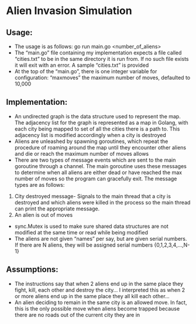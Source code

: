 # Alien Invasion Simulation

## Usage:

-	The usage is as follows: go run main.go <number_of_aliens>
-	The “main.go” file containing my implementation expects a file called “cities.txt” to be in the same directory it is run from. If no such file exists it will exit with an error. A sample “cities.txt” is provided
-	At the top of the “main.go”, there is one integer variable for configuration: “maxmoves” the maximum number of moves, defaulted to 10,000

## Implementation:

-	An undirected graph is the data structure used to represent the map. The adjacency list for the graph is represented as a map in Golang, with each city being mapped to set of all the cities there is a path to. This adjacency list is modified accordingly when a city is destroyed
-	Aliens are unleashed by spawning goroutines, which repeat the procedure of roaming around the map until they encounter other aliens and die or reach the maximum number of moves allows
-	There are two types of message events which are sent to the main goroutine through a channel. The main goroutine uses these messages to determine when all aliens are either dead or have reached the max number of moves so the program can gracefully exit. The message types are as follows:
  1) City destroyed message- Signals to the main thread that a city is destroyed and which aliens were killed in the process so the main thread can print the appropriate message.
  2) An alien is out of moves

-	sync.Mutex is used to make sure shared data structures are not modified at the same time or read while being modified
-	The aliens are not given “names” per say, but are given serial numbers. If there are N aliens, they will be assigned serial numbers {0,1,2,3,4,…,N-1}


## Assumptions:
-	The instructions say that when 2 aliens end up in the same place they fight, kill, each other and destroy the city… I interpreted this as when 2 or more aliens end up in the same place they all kill each other…
-	An alien deciding to remain in the same city is an allowed move. In fact, this is the only possible move when aliens become trapped because there are no roads out of the current city they are in

